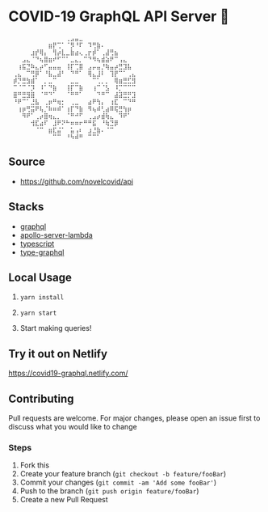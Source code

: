 # COVID-19 GraphQL API Server 🦠

```
⠀⠀⠀⠀⠀⠀⠀⠀⠀⠀⠀⠀⠀⢀⣠⣤⣀⠀⠀⠀⠀⠀⠀⠀⠀⠀⠀⠀⠀⠀
⠀⠀⠀⠀⠀⠀⠀⠀⠀⣶⡟⢉⠁⠈⡻⠘⠏⠀⠹⢛⣷⠄⠀⠀⠀⠀⠀⠀⠀⠀
⠀⠀⠀⠀⠀⣰⡞⢿⡄⠀⢻⡴⣇⣀⣷⣴⢄⢀⡖⡾⠁⢀⣼⢛⣦⠀⠀⠀⠀⠀
⠀⠀⠀⣠⣄⠈⠙⢦⣿⣶⠞⠋⠉⠁⣀⣄⡀⠉⠙⠻⢦⣾⣵⠟⠉⢠⣄⠀⠀⠀
⠀⠀⢰⣯⣙⠷⣄⡴⠋⣤⣤⣤⠀⢸⡏⢉⣿⠀⣠⡤⣤⡘⢷⣤⡴⣛⣹⣧⠀⠀
⠀⢀⣄⠀⠉⢛⡿⠁⠘⣧⣀⣼⠃⠀⠙⠛⠁⠀⢿⣄⣸⠇⠀⢹⡟⠉⠁⢀⣄⠀
⠀⡾⡙⣛⣳⣾⠁⠀⡀⣀⠉⠀⠀⠀⣀⣀⠀⠀⠀⠉⢁⡀⡀⠀⢿⣶⣛⣋⣻⠀
⠀⠉⠈⠉⠈⡹⠀⠸⠁⠙⣷⠀⠀⢸⡏⠉⣷⠀⠀⢰⠉⠈⣣⠀⠸⡉⠉⠉⠉⠀
⠀⣿⠛⣛⣻⣿⠀⠈⠛⠙⠁⠀⠀⠈⠛⠛⠁⠀⠀⠀⠙⠛⠉⠀⣼⣽⣛⡛⣹⠀
⠀⠘⠟⠉⠁⣘⣧⠀⢀⡶⠛⢶⡂⠀⢀⣀⠀⠀⣴⠟⢳⡄⠀⢰⣏⠀⠉⠙⠛⠀
⠀⠀⢰⡶⢛⣭⠟⢧⡈⠷⠶⠾⠁⢰⡏⠙⣷⠀⠻⢦⠾⢃⣴⠿⢯⣛⢳⡶⠀⠀
⠀⠀⠀⠻⠟⠁⢀⡴⣿⢶⣄⡀⠀⠈⠛⠚⠋⠀⢀⣠⡴⣾⢷⣄⠀⠹⠟⠁⠀⠀
⠀⠀⠀⠀⠀⢺⣏⣴⠏⠀⣸⠟⠝⠓⠶⠶⠖⠛⠛⣯⠀⠘⢷⣙⡿⠀⠀⠀⠀⠀
⠀⠀⠀⠀⠀⠀⠈⠉⠀⣶⣏⣬⠁⠀⣥⢠⠆⠀⣰⣘⣷⠄⠈⠉⠀⠀⠀⠀⠀⠀
⠀⠀⠀⠀⠀⠀⠀⠀⠀⠀⠉⠉⠀⠘⠳⠾⠛⠀⠉⠉⠁⠀⠀⠀⠀⠀⠀⠀⠀⠀
```

## Source

-   https://github.com/novelcovid/api

## Stacks

-   [graphql](https://graphql.org/)
-   [apollo-server-lambda](https://github.com/apollographql/apollo-server/tree/master/packages/apollo-server-lambda)
-   [typescript](https://www.typescriptlang.org/)
-   [type-graphql](https://typegraphql.com/)

## Local Usage

1. `yarn install`

2. `yarn start`

3. Start making queries!

## Try it out on Netlify

https://covid19-graphql.netlify.com/

## Contributing

Pull requests are welcome. For major changes, please open an issue first to discuss what you would like to change

### Steps

1. Fork this
2. Create your feature branch (`git checkout -b feature/fooBar`)
3. Commit your changes (`git commit -am 'Add some fooBar'`)
4. Push to the branch (`git push origin feature/fooBar`)
5. Create a new Pull Request
